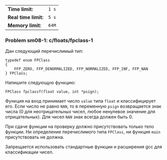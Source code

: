 |                      |       |
|----------------------|-------|
| **Time limit:**      | `1 s` |
| **Real time limit:** | `5 s` |
| **Memory limit:**    | `64M` |


### Problem sm08-1: c/floats/fpclass-1

Дан следующий перечислимый тип:

    
    
    typedef enum FPClass
    {
        FFP_ZERO, FFP_DENORMALIZED, FFP_NORMALIZED, FFP_INF, FFP_NAN
    } FPClass;
    

Напишите следующую функцию:

    
    
    FPClass fpclassf(float value, int *psign);
    

Функция на вход принимает число `value` типа `float` и классифицирует его. Если число не равно
`NAN`, то в переменную `psign` возвращается знак числа (0 для неотрицательных чисел, любое ненулевое
значение для отрицательных). Для чисел `NAN` знак всегда должен быть 0.

При сдаче функции на проверку должно присутствовать только тело функции. Ни определение
перечислимого типа `FPClass`, ни функция `main` присутствовать не должна.

Запрещается использовать стандартные функции и расширения gcc для классификации чисел.

